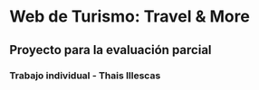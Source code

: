 # Web de Turismo: Travel & More
## Proyecto para la evaluación parcial
### Trabajo individual - Thais Illescas 
